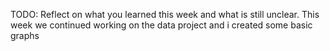 TODO: Reflect on what you learned this week and what is still unclear.
This week we continued working on the data project and i created some basic graphs 